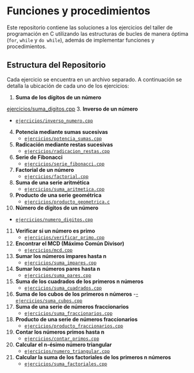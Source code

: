 # Funciones y procedimientos

Este repositorio contiene las soluciones a los ejercicios del taller de programación en C utilizando las estructuras de bucles de manera óptima (`for`, `while` y `do while`), además de implementar funciones y procedimientos.

## Estructura del Repositorio

Cada ejercicio se encuentra en un archivo separado. A continuación se detalla la ubicación de cada uno de los ejercicios:

1. **Suma de los dígitos de un número**
   
  [ ejercicios/suma_digitos.cpp](https://github.com/Armijosluis/Funciones-y-procedimientos/commit/f8d5c56825441ee85e865aaa28bb71ff24ff2ea2#diff-1085eb6dd310b065401dd1f8e3c98c60be8f37872f0e74bb8dc5bd93367bf7f3)
3. **Inverso de un número**
   - [`ejercicios/inverso_numero.cpp`](https://github.com/Armijosluis/Funciones-y-procedimientos/commit/f8d5c56825441ee85e865aaa28bb71ff24ff2ea2#diff-0d7e63aefa051f32fe23c287a6e30abca938ceda1cebe503726a49e99461696e)
4. **Potencia mediante sumas sucesivas**
   - [`ejercicios/potencia_sumas.cpp`](https://github.com/Armijosluis/Funciones-y-procedimientos/commit/f8d5c56825441ee85e865aaa28bb71ff24ff2ea2#diff-5c3d1b6c2b59c498f856546ff0cf2382c1cf7a2be1d95256fddfdbe72fc21ee7)
5. **Radicación mediante restas sucesivas**
   - [`ejercicios/radicacion_restas.cpp`](https://github.com/Armijosluis/Funciones-y-procedimientos/commit/f8d5c56825441ee85e865aaa28bb71ff24ff2ea2#diff-3d7c8de72578d260b609e9d7660e188b338a141173b4262af886298ccf589fcd)
6. **Serie de Fibonacci**
   - [`ejercicios/serie_fibonacci.cpp`](https://github.com/Armijosluis/Funciones-y-procedimientos/commit/f8d5c56825441ee85e865aaa28bb71ff24ff2ea2#diff-155d3ced58bd629066eff64a36909b422867c7f6ceee543283931a3231f0bb03)
7. **Factorial de un número**
   - [`ejercicios/factorial.cpp`](https://github.com/Armijosluis/Funciones-y-procedimientos/commit/f8d5c56825441ee85e865aaa28bb71ff24ff2ea2#diff-aad2d8638c8b3fa886f9cb3543813f87e9716c4366168b04e19ede4527562944)
8. **Suma de una serie aritmética**
   - [`ejercicios/suma_aritmetica.cpp`](https://github.com/Armijosluis/Funciones-y-procedimientos/commit/f8d5c56825441ee85e865aaa28bb71ff24ff2ea2#diff-93e26257cdcc3a8ebae9c49b5b8350e3706bc8091a4994f39394da88f18f78ba)
9. **Producto de una serie geométrica**
   - [`ejercicios/producto_geometrica.c`](https://github.com/Armijosluis/Funciones-y-procedimientos/commit/f8d5c56825441ee85e865aaa28bb71ff24ff2ea2#diff-d6566148c51b2e221ec11a0640541d1dd96c19f808f2720f684158bde1b8c192)
10. **Número de dígitos de un número**
   - [`ejercicios/numero_digitos.cpp`](https://github.com/Armijosluis/Funciones-y-procedimientos/commit/f8d5c56825441ee85e865aaa28bb71ff24ff2ea2#diff-02288962f2df97ca718f6b42ecd01f986a73093af0f7ed4d82f9a5647a99bafa)
11. **Verificar si un número es primo**
    - [`ejercicios/verificar_primo.cpp`](https://github.com/Armijosluis/Funciones-y-procedimientos/commit/f8d5c56825441ee85e865aaa28bb71ff24ff2ea2#diff-424f2034d2d78de0fe44e99c5bf7b0a5c1edbd4086665db2904530b61feb6248)
12. **Encontrar el MCD (Máximo Común Divisor)**
    - [`ejercicios/mcd.cpp`](https://github.com/Armijosluis/Funciones-y-procedimientos/commit/f8d5c56825441ee85e865aaa28bb71ff24ff2ea2#diff-95db07ad2e40427b756e8f9ec018faf04d40edac6fee621f262b26e8e6b82cb0)
13. **Sumar los números impares hasta n**
    - [`ejercicios/suma_impares.cpp`](https://github.com/Armijosluis/Funciones-y-procedimientos/commit/f8d5c56825441ee85e865aaa28bb71ff24ff2ea2#diff-641c03c35eccf0099fad4f3b19bd5f35df056caa322a57a6f006347d0e5fc745)
14. **Sumar los números pares hasta n**
    - [`ejercicios/suma_pares.cpp`](https://github.com/Armijosluis/Funciones-y-procedimientos/commit/f8d5c56825441ee85e865aaa28bb71ff24ff2ea2#diff-93be0a8c4d839e57708e2c8f9712bb0a35520c24073f6c59668bda185ba928c6)
15. **Suma de los cuadrados de los primeros n números**
    - [`ejercicios/suma_cuadrados.cpp`](https://github.com/Armijosluis/Funciones-y-procedimientos/commit/f8d5c56825441ee85e865aaa28bb71ff24ff2ea2#diff-8987decbba1b953012b9758366db79d11bed4337b0b0f796b95e0d718dd064eb)
16. **Suma de los cubos de los primeros n números**
    -[- `ejercicios/suma_cubos.cpp`](https://github.com/Armijosluis/Funciones-y-procedimientos/commit/f8d5c56825441ee85e865aaa28bb71ff24ff2ea2#diff-6c3fb603cfb1cf742879ab809901b0544b1a69a7812f993b1509b732fd0275e9)
17. **Suma de una serie de números fraccionarios**
    - [`ejercicios/suma_fraccionarios.cpp`](https://github.com/Armijosluis/Funciones-y-procedimientos/commit/f8d5c56825441ee85e865aaa28bb71ff24ff2ea2#diff-fa8555aff0f3750435c85445685271aa11a94b4b468f8a1346c9d160ea5f230d)
18. **Producto de una serie de números fraccionarios**
    - [`ejercicios/producto_fraccionarios.cpp`](https://github.com/Armijosluis/Funciones-y-procedimientos/commit/f8d5c56825441ee85e865aaa28bb71ff24ff2ea2#diff-283bd66000b5c19df49fb6bb8d65ecab5942ef3eb2ff09d503537bb08df0c7c9)
19. **Contar los números primos hasta n**
    - [`ejercicios/contar_primos.cpp`](https://github.com/Armijosluis/Funciones-y-procedimientos/commit/f8d5c56825441ee85e865aaa28bb71ff24ff2ea2#diff-424f2034d2d78de0fe44e99c5bf7b0a5c1edbd4086665db2904530b61feb6248)
20. **Calcular el n-ésimo número triangular**
    - [`ejercicios/numero_triangular.cpp`](https://github.com/Armijosluis/Funciones-y-procedimientos/commit/f8d5c56825441ee85e865aaa28bb71ff24ff2ea2#diff-9fb0cc651d9a5623b5ae569d5fedd8530b67f07b5251dbe6646e0b8c296552d2)
21. **Calcular la suma de los factoriales de los primeros n números**
    - [`ejercicios/suma_factoriales.cpp`](https://github.com/Armijosluis/Funciones-y-procedimientos/commit/f8d5c56825441ee85e865aaa28bb71ff24ff2ea2#diff-cb56494fec99f30f2930162db638251331bcea1023039c0c9a157990f82b1d1c)
